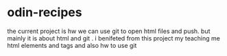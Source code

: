 # odin-recipes
the current project is hw we can use git to open html files and push.
but mainly it is about html and git .
i benifeted from this project my teaching me html elements and tags and also hw to use git
